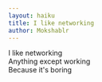 ```yaml
---
layout: haiku
title: I like networking
author: Mokshablr
---
```


I like networking<br>
Anything except working<br>
Because it's boring<br>